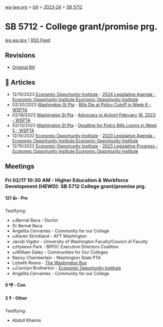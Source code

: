 [wa-law.org](/) > [bill](/bill/) > [2023-24](/bill/2023-24/) > [SB 5712](/bill/2023-24/sb/5712/)

# SB 5712 - College grant/promise prg.
[leg.wa.gov](https://app.leg.wa.gov/billsummary?BillNumber=5712&Year=2023&Initiative=false) | [RSS Feed](./rss.xml)

## Revisions
* [Original Bill](1/)

## 📰 Articles
* 12/15/2023 [Economic Opportunity Institute](/org/economic_opportunity_institute/) - [2024 Legislative Agenda - Economic Opportunity Institute Economic Opportunity Institute](https://www.opportunityinstitute.org/current-projects/2024-legislative-agenda/#:~:text=SB%205712)
* 02/20/2023 [Washington St Pta](/org/washington_st_pta/) - [Bills Die at Policy Cutoff in Week 6 - WSPTA](https://www.wastatepta.org/bills-die-at-policy-cutoff-in-week-6/#:~:text=SB%205712)
* 02/18/2023 [Washington St Pta](/org/washington_st_pta/) - [Advocacy in Action! February 16, 2023 - WSPTA](https://www.wastatepta.org/advocacy-in-action-february-16-2023/#:~:text=SB%205712)
* 02/13/2023 [Washington St Pta](/org/washington_st_pta/) - [Deadline for Policy Bills Looms in Week 5 - WSPTA](https://www.wastatepta.org/deadline-for-policy-bills-looms-in-week-5/#:~:text=SB%205712)
* 12/15/2022 [Economic Opportunity Institute](/org/economic_opportunity_institute/) - [2023 Legislative Agenda - Economic Opportunity Institute Economic Opportunity Institute](https://www.opportunityinstitute.org/2023-legislative-progress/#:~:text=SB%205712)
* 12/15/2022 [Economic Opportunity Institute](/org/economic_opportunity_institute/) - [2023 Legislative Progress - Economic Opportunity Institute Economic Opportunity Institute](https://www.opportunityinstitute.org/current-projects/2023-legislative-progress/#:~:text=SB%205712)

## Meetings
### Fri 02/17 10:30 AM - Higher Education & Workforce Development (HEWD): SB 5712 College grant/promise prg.
#### 121 👍 - Pro
Testifying:
* 💵Bernal Baca - Doctor
* Dr Bernal Baca
* Angelita Cervantes - Community for our College
* 💵Karen Strickland - AFT Washington
* Jacob Vigdor - University of Washington Faculty/Council of Faculty
* 💵Hyeeun Park - BIPOC Executive Directors Coalition
* 💵William Daley - Communities for Our Colleges
* Nancy Chamberlain - Washington State PTA
* Lizbeth Rivera - [The Washington Bus](/org/the_washington_bus/)
* 💵Carolyn Brotherton - [Economic Opportunity Institute](/org/economic_opportunity_institute/)
* Angelita Cervantes - Community for our College

#### 0 👎 - Con

#### 3 ❓ - Other
Testifying:
* Abdull Khamis

